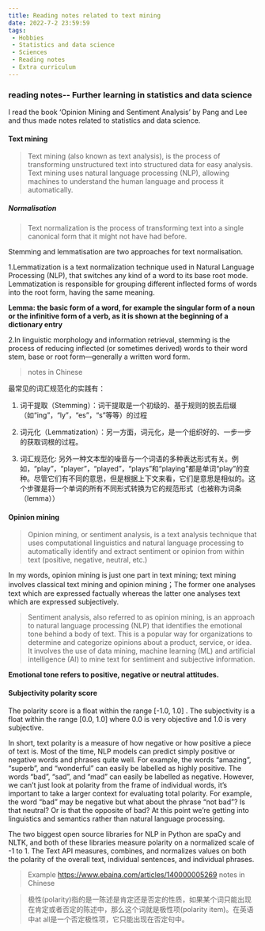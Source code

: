 ```yaml
---
title: Reading notes related to text mining
date: 2022-7-2 23:59:59
tags:
 - Hobbies
 - Statistics and data science
 - Sciences
 - Reading notes
 - Extra curriculum
---
```


### reading notes-- Further learning in statistics and data science 

I read the book ‘Opinion Mining and Sentiment Analysis’ by Pang and Lee and thus made notes related to statistics and data science. 

#### Text mining
> Text mining (also known as text analysis), is the process of transforming unstructured text into structured data for easy analysis. Text mining uses natural language processing (NLP), allowing machines to understand the human language and process it automatically.
##### Normalisation
>Text normalization is the process of transforming text into a single canonical form that it might not have had before.

Stemming and lemmatisation are two approaches for text normalisation.

1.Lemmatization is a text normalization technique used in Natural Language Processing (NLP), that switches any kind of a word to its base root mode. Lemmatization is responsible for grouping different inflected forms of words into the root form, having the same meaning.

**Lemma: the basic form of a word, for example the singular form of a noun or the infinitive form of a verb, as it is shown at the beginning of a dictionary entry**

2.In linguistic morphology and information retrieval, stemming is the process of reducing inflected (or sometimes derived) words to their word stem, base or root form—generally a written word form.

>notes in Chinese

最常见的词汇规范化的实践有：
 
1. 词干提取（Stemming）：词干提取是一个初级的、基于规则的脱去后缀（如“ing”，“ly”，“es”，“s”等等）的过程

2. 词元化（Lemmatization）：另一方面，词元化，是一个组织好的、一步一步的获取词根的过程。

3. 词汇规范化: 另外一种文本型的噪音与一个词语的多种表达形式有关。例如，“play”，“player”，“played”，“plays”和“playing”都是单词“play”的变种。尽管它们有不同的意思，但是根据上下文来看，它们是意思是相似的。这个步骤是将一个单词的所有不同形式转换为它的规范形式（也被称为词条（lemma））


#### Opinion mining
> Opinion mining, or sentiment analysis, is a text analysis technique that uses computational linguistics and natural language processing to automatically identify and extract sentiment or opinion from within text (positive, negative, neutral, etc.)

In my words, opinion mining is just one part in text mining; text mining involves classical text mining and opinion mining；The former one analyses text which are expressed factually whereas the latter one analyses text which are expressed subjectively.

> Sentiment analysis, also referred to as opinion mining, is an approach to natural language processing (NLP) that identifies the emotional tone behind a body of text. This is a popular way for organizations to determine and categorize opinions about a product, service, or idea. It involves the use of data mining, machine learning (ML) and artificial intelligence (AI) to mine text for sentiment and subjective information.

**Emotional tone refers to positive, negative or neutral attitudes.**

#### Subjectivity polarity score

The polarity score is a float within the range [-1.0, 1.0] . The subjectivity is a float within the range [0.0, 1.0] where 0.0 is very objective and 1.0 is very subjective. 

In short, text polarity is a measure of how negative or how positive a piece of text is.
Most of the time, NLP models can predict simply positive or negative words and phrases quite well. For example, the words “amazing”, “superb”, and “wonderful” can easily be labelled as highly positive. The words “bad”, “sad”, and “mad” can easily be labelled as negative. However, we can’t just look at polarity from the frame of individual words, it’s important to take a larger context for evaluating total polarity. For example, the word “bad” may be negative but what about the phrase “not bad”? Is that neutral? Or is that the opposite of bad? At this point we’re getting into linguistics and semantics rather than natural language processing.

The two biggest open source libraries for NLP in Python are spaCy and NLTK, and both of these libraries measure polarity on a normalized scale of -1 to 1. The Text API measures, combines, and normalizes values on both the polarity of the overall text, individual sentences, and individual phrases.

> Example https://www.ebaina.com/articles/140000005269
> notes in Chinese

> 极性(polarity)指的是一陈述是肯定还是否定的性质，如果某个词只能出现在肯定或者否定的陈述中，那么这个词就是极性项(polarity item)。在英语中at all是一个否定极性项，它只能出现在否定句中。
